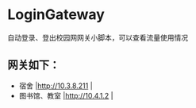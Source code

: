 # LoginGateway
自动登录、登出校园网网关小脚本，可以查看流量使用情况
## 网关如下：
+ 宿舍         |http://10.3.8.211   |
+ 图书馆、教室 |http://10.4.1.2     |
